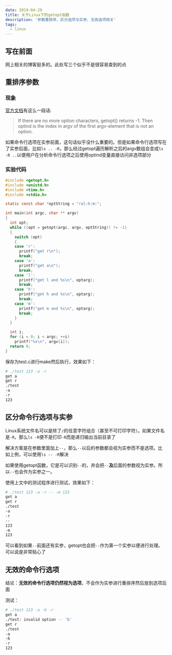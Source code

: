 ```yaml
---
date: 2019-04-29
title: 关于Linux下的getopt函数
description: '参数重排序、区分选项与实参、无效选项相关'
tags:
  - linux
---
```


## 写在前面

网上相关的博客挺多的。此处写三个似乎不是很容易查到的点

## 重排序参数

### 现象

[官方文档](http://man7.org/linux/man-pages/man3/getopt.3.html)有这么一段话:

>If there are no more option characters, getopt() returns -1. Then optind is the index in argv of the first argv-element that is not an option.

如果命令行选项在实参前面，这句话似乎没什么重要的。但是如果命令行选项写在了实参后面，比如`ls .. -R`，那么经过getopt遍历解析之后的argv数组会变成`ls -R ..`以便用户在分析命令行选项之后使用optind变量直接访问非选项部分

### 实验代码

```c
#include <getopt.h>
#include <unistd.h>
#include <time.h>
#include <stdio.h>

static const char *optString = "ral:h:m:";

int main(int argc, char ** argv)
{
  int opt;
  while ((opt = getopt(argc, argv, optString)) != -1)
  {
    switch (opt)
    {
    case 'r':
      printf("get r\n");
      break;
    case 'a':
      printf("get a\n");
      break;
    case 'l':
      printf("get l and %s\n", optarg);
      break;
    case 'h':
      printf("get h and %s\n", optarg);
      break;
    case 'm':
      printf("get m and %s\n", optarg);
      break;
    }
  }

  int i;
  for (i = 0; i < argc; ++i)
    printf("%s\n", argv[i]);
  return 0;
}
```

保存为test.c进行make然后执行，效果如下：

```bash
# ./test 123 -a -r
get a
get r
./test
-a
-r
123
```

## 区分命令行选项与实参

Linux系统文件名可以是除了`/`的任意字符组合（甚至不可打印字符）。如果文件名是`-R`，那么`ls -R`便不是打印`-R`而是递归输出当前目录了

解决方案是在参数里面加上`--`，那么`--`以后的参数都会视为实参而不是选项。比如上例，可以使用`ls -- -R`解决

如果使用getopt函数，它是可以识别`--`的，并会把`--`**及**后面的参数视为实参。所以`--`也会作为实参之一。

使用上文中的测试程序进行测试，效果如下：

```bash
# ./test 123 -a -r -- -m 123
get a
get r
./test
-a
-r
--
123
-m
123
```

可以看到如果`--`前面还有实参，getopt也会把`--`作为第一个实参以便进行处理。可以说是非常贴心了

## 无效的命令行选项

结论：**无效的命令行选项仍然视为选项**，不会作为实参进行重排序然后放到选项后面

测试：

```bash
# ./test 123 -a -b -r
get a
./test: invalid option -- 'b'
get r
./test
-a
-b
-r
123
```